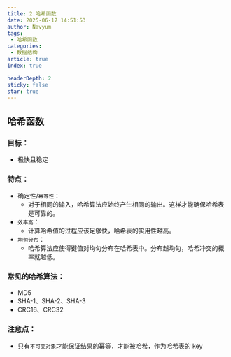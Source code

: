 ```yaml
---
title: 2.哈希函数
date: 2025-06-17 14:51:53
author: Navyum
tags: 
 - 哈希函数
categories: 
 - 数据结构
article: true
index: true

headerDepth: 2
sticky: false
star: true
---
```



## 哈希函数

### 目标：
* 极快且稳定

### 特点：
* 确定性/`幂等性`：
    * 对于相同的输入，哈希算法应始终产生相同的输出。这样才能确保哈希表是可靠的。
* `效率高`：
    * 计算哈希值的过程应该足够快，哈希表的实用性越高。
* `均匀分布`：
    * 哈希算法应使得键值对均匀分布在哈希表中。分布越均匀，哈希冲突的概率就越低。


### 常见的哈希算法：
* MD5
* SHA-1、SHA-2、SHA-3
* CRC16、CRC32

### 注意点：
* 只有`不可变对象`才能保证结果的幂等，才能被哈希，作为哈希表的 key